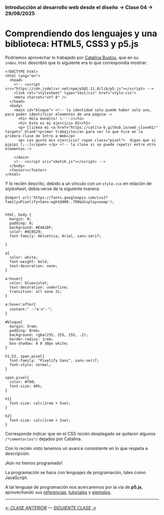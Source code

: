 ### Introducción al desarrollo web desde el diseño → Clase 04 → 29/08/2025

# Comprendiendo dos lenguajes y una biblioteca: HTML5, CSS3 y p5.js

Podríamos aprovechar lo trabajado por [Catalina Bustos](https://github.com/catita-b/web_clase02), que en su `index.html` describió que lo siguiente era lo que correspondía mostrar: 

```
<!DOCTYPE html>
<html lang="en">
  <head>
    <!-- <script src="https://cdn.jsdelivr.net/npm/p5@1.11.8/lib/p5.js"></script> -->
    <link rel="stylesheet" type="text/css" href="style.css">
    <meta charset="utf-8" />
  </head>
  <body>
    <main id="bloque"> <!-- la identidad solo puede haber solo uno, para poder identificar eleemntos de una página-->
      <h1> Hola mundito! (˶ᵔᵕᵔ˶)</h1>
      <h2> Este es mi ejercicio 02</h2>
      <p> Clickea mi <a href="https://catita-b.github.io/web_clase01/" target="_blank">primer trabajito</a> para ver lo que hice en la primera clase de Intro a Web</p>
      <p> Les gustó mis ejercicio? <span class="pixel">  digan que si pipipi [;-;]</span> </p> <!-- la clase si se puede repetir entre otro elementos-->

    </main>
    <!-- <script src="sketch.js"></script> -->
  </body>
  <footer></footer>
</html>
```

Y lo recién descrito, debido a un vínculo con un `style.css` en relación de *stylesheet*, debía verse de la siguiente manera:

```
@import url('https://fonts.googleapis.com/css2?family=Pixelify+Sans:wght@400..700&display=swap');


html, body {
  margin: 0;
  padding: 0;
  background: #E4A1DF;
  color: #4C0529; 
  font-family: Helvetica, Arial, sans-serif;

}

a{ 
  color: white;
  font-weight: bold;
  text-decoration: none;
}

a:hover{
  color: blueviolet;
  text-decoration: underline;
  transition: all ease 2s;
}

a:hover:after{ 
  content:" -‧°𐐪♡𐑂°‧-";
}

#bloque{
  margin: 5rem;
  padding: 8rem;
  background: rgba(255, 255, 255, .2);
  border-radius: 1rem;
  box-shadow: 0 0 30px white;
}

h1,h2, span.pixel{
  font-family: "Pixelify Sans", sans-serif;
  font-style: normal;
}

span.pixel{
  color: #f00;
  font-size: 80%;
}

h1{ 
  font-size: calc(2rem + 5vw); 
}

h2{
  font-size: calc(1rem + 2vw);
}

```

Corresponde indicar que en el CSS recién desplegado se quitaron algunos `/*comentarios*/` dejados por Catalina.

Con lo recién visto tenemos un avance consistente en lo que respeta a descripción.

¡Aún no hemos programado!

La programación se hace con lenguajes de programación, tales como JavaScript. 

A tal lenguaje de programación nos acercaremos por la vía de **p5.js**, aprovechando sus [referencias](https://p5js.org/reference/), [tutoriales](https://p5js.org/tutorials/) y [ejemplos](https://p5js.org/examples/). 

- - - - - - - 

###### [← CLASE ANTERIOR](https://github.com/profesorfaco/opr/tree/main/clase-03) — [SIGUIENTE CLASE →](https://github.com/profesorfaco/opr/tree/main/clase-05)

